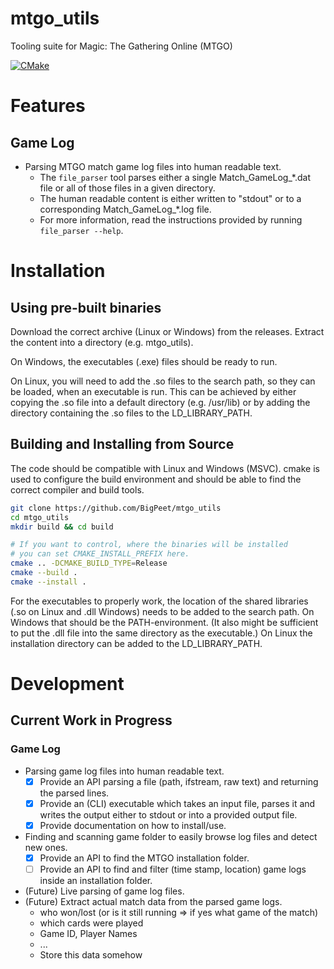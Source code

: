 # mtgo\_utils

Tooling suite for Magic: The Gathering Online (MTGO)

[![CMake](https://github.com/BigPeet/mtgo_utils/actions/workflows/cmake.yml/badge.svg)](https://github.com/BigPeet/mtgo_utils/actions/workflows/cmake.yml)

# Features

## Game Log

* Parsing MTGO match game log files into human readable text.
    * The `file_parser` tool parses either a single Match\_GameLog\_\*.dat file or all of those files in a given directory.
    * The human readable content is either written to "stdout" or to a corresponding Match\_GameLog\_\*.log file.
    * For more information, read the instructions provided by running `file_parser --help`.

# Installation

## Using pre-built binaries

Download the correct archive (Linux or Windows) from the releases.
Extract the content into a directory (e.g. mtgo\_utils).

On Windows, the executables (.exe) files should be ready to run.

On Linux, you will need to add the .so files to the search path, so they can be loaded, when an executable is run.
This can be achieved by either copying the .so file into a default directory (e.g. /usr/lib) or by adding the directory containing the .so files to the LD\_LIBRARY\_PATH.

## Building and Installing from Source

The code should be compatible with Linux and Windows (MSVC).
cmake is used to configure the build environment and should be able to find the correct compiler and build tools.

```bash
git clone https://github.com/BigPeet/mtgo_utils
cd mtgo_utils
mkdir build && cd build

# If you want to control, where the binaries will be installed
# you can set CMAKE_INSTALL_PREFIX here.
cmake .. -DCMAKE_BUILD_TYPE=Release
cmake --build .
cmake --install .
```

For the executables to properly work, the location of the shared libraries (.so on Linux and .dll Windows) needs to be added to the search path.
On Windows that should be the PATH-environment.
(It also might be sufficient to put the .dll file into the same directory as the executable.)
On Linux the installation directory can be added to the LD\_LIBRARY\_PATH.

# Development

## Current Work in Progress

### Game Log

* Parsing game log files into human readable text.
    * [x] Provide an API parsing a file (path, ifstream, raw text) and returning the parsed lines.
    * [x] Provide an (CLI) executable which takes an input file, parses it and writes the output either to stdout or into a provided output file.
    * [x] Provide documentation on how to install/use.
* Finding and scanning game folder to easily browse log files and detect new ones.
    * [x] Provide an API to find the MTGO installation folder.
    * [ ] Provide an API to find and filter (time stamp, location) game logs inside an installation folder.
* (Future) Live parsing of game log files.
* (Future) Extract actual match data from the parsed game logs.
    * who won/lost (or is it still running => if yes what game of the match)
    * which cards were played
    * Game ID, Player Names
    * ...
    * Store this data somehow
